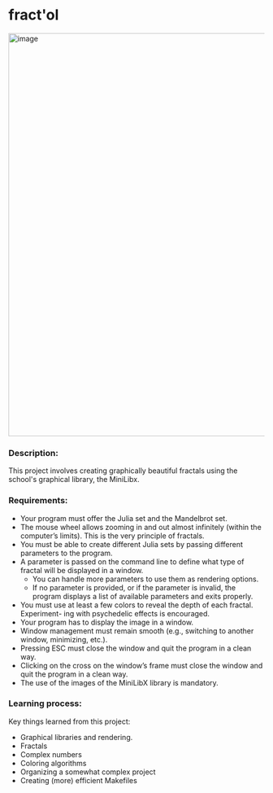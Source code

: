 # fract'ol

<img width="792" height="792" alt="image" src="https://github.com/user-attachments/assets/f3965049-5ad9-46e9-a2f8-dd2285018c3e" />

### Description:

This project involves creating graphically beautiful fractals using the school's graphical library, the MiniLibx.

### Requirements:
- Your program must offer the Julia set and the Mandelbrot set.
- The mouse wheel allows zooming in and out almost infinitely (within the computer’s
limits). This is the very principle of fractals.
- You must be able to create different Julia sets by passing different parameters to
the program.
- A parameter is passed on the command line to define what type of fractal will be
displayed in a window.
  - You can handle more parameters to use them as rendering options.
  - If no parameter is provided, or if the parameter is invalid, the program displays
a list of available parameters and exits properly.
- You must use at least a few colors to reveal the depth of each fractal. Experiment-
ing with psychedelic effects is encouraged.
- Your program has to display the image in a window.
- Window management must remain smooth (e.g., switching to another window,
minimizing, etc.).
- Pressing ESC must close the window and quit the program in a clean way.
- Clicking on the cross on the window’s frame must close the window and quit the
program in a clean way.
- The use of the images of the MiniLibX library is mandatory.

### Learning process:

Key things learned from this project:

- Graphical libraries and rendering.
- Fractals
- Complex numbers
- Coloring algorithms
- Organizing a somewhat complex project
- Creating (more) efficient Makefiles
